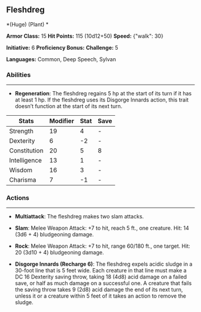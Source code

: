 ## Fleshdreg
*(Huge) (Plant) *

**Armor Class:** 15
**Hit Points:** 115 (10d12+50)
**Speed:** {"walk": 30}

**Initiative:** 6
**Proficiency Bonus:**
**Challenge:** 5

**Languages:** Common, Deep Speech, Sylvan

### Abilities
 --- 
- **Regeneration**: The fleshdreg regains 5 hp at the start of its turn if it has at least 1 hp. If the fleshdreg uses its Disgorge Innards action, this trait doesn’t function at the start of its next turn.



| Stats | Modifier | Stat | Save
| ---- | ---- | ---- | ---- |
| Strength | 19 | 4 | - |
| Dexterity | 6 | -2 | - |
| Constitution | 20 | 5 | 8 |
| Intelligence | 13 | 1 | - |
| Wisdom | 16 | 3 | - |
| Charisma | 7 | -1 | - |

### Actions
 --- 
- **Multiattack**: The fleshdreg makes two slam attacks.

- **Slam**: Melee Weapon Attack: +7 to hit, reach 5 ft., one creature. Hit: 14 (3d6 + 4) bludgeoning damage.

- **Rock**: Melee Weapon Attack: +7 to hit, range 60/180 ft., one target. Hit: 20 (3d10 + 4) bludgeoning damage.

- **Disgorge Innards (Recharge 6)**: The fleshdreg expels acidic sludge in a 30-foot line that is 5 feet wide. Each creature in that line must make a DC 16 Dexterity saving throw, taking 18 (4d8) acid damage on a failed save, or half as much damage on a successful one. A creature that fails the saving throw takes 9 (2d8) acid damage the end of its next turn, unless it or a creature within 5 feet of it takes an action to remove the sludge.

